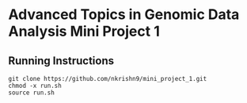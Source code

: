 
# Advanced Topics in Genomic Data Analysis Mini Project 1 #

## Running Instructions ##
```
git clone https://github.com/nkrishn9/mini_project_1.git
chmod -x run.sh
source run.sh
```